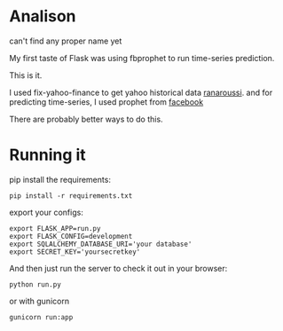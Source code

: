 Analison
===================
can't find any proper name yet


My first taste of Flask was using fbprophet to run time-series prediction.

This is it.

I used fix-yahoo-finance to get yahoo historical data [ranaroussi](https://github.com/ranaroussi).
and for predicting time-series, I used prophet from [facebook](https://facebook.github.io/prophet)

There are probably better ways to do this.


Running it
=================
pip install the requirements:

```
pip install -r requirements.txt
```

export your configs:

```
export FLASK_APP=run.py
export FLASK_CONFIG=development
export SQLALCHEMY_DATABASE_URI='your database'
export SECRET_KEY='yoursecretkey'
```

And then just run the server to check it out in your browser:

```
python run.py
```
or with gunicorn

```
gunicorn run:app
```
